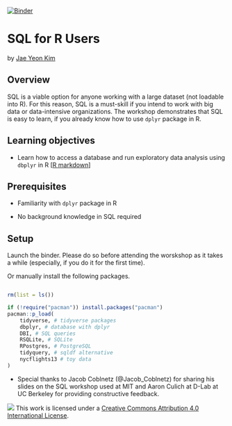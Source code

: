 
[![Binder](https://mybinder.org/badge_logo.svg)](https://mybinder.org/v2/gh/dlab-berkeley/sql-for-r-users/master?urlpath=rstudio)

# SQL for R Users

by [Jae Yeon Kim](https://jaeyk.github.io/)

## Overview

SQL is a viable option for anyone working with a large dataset (not loadable into R). For this reason, SQL is a must-skill if you intend to work with big data or data-intensive organizations. The workshop demonstrates that SQL is easy to learn, if you already know how to use `dplyr` package in R. 

## Learning objectives

- Learn how to access a database and run exploratory data analysis using `dbplyr` in R [[R markdown](https://github.com/dlab-berkeley/sql-for-r-users/blob/master/code/01_intro_to_sql.Rmd)]

## Prerequisites 

- Familiarity with `dplyr` package in R

- No background knowledge in SQL required 

## Setup

Launch the binder. Please do so before attending the worskshop as it takes a while (especially, if you do it for the first time).

Or manually install the following packages.

```r

rm(list = ls())

if (!require("pacman")) install.packages("pacman")
pacman::p_load(
    tidyverse, # tidyverse packages
    dbplyr, # database with dplyr
    DBI, # SQL queries
    RSQLite, # SQLite
    RPostgres, # PostgreSQL
    tidyquery, # sqldf alternative
    nycflights13 # toy data
)

```

* Special thanks to Jacob Coblnetz (@Jacob_Coblnetz) for sharing his slides on the SQL workshop used at MIT and Aaron Culich at D-Lab at UC Berkeley for providing constructive feedback.

![](https://i.creativecommons.org/l/by/4.0/88x31.png) This work is licensed under a [Creative Commons Attribution 4.0 International License](https://creativecommons.org/licenses/by/4.0/).
